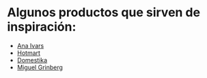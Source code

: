 # Algunos productos que sirven de inspiración:

-   [Ana Ivars](https://cursos.anaivars.com/)
-   [Hotmart](https://hotmart.com/es/marketplace)
-   [Domestika](https://www.domestika.org/es/courses)
-   [Miguel Grinberg](https://courses.miguelgrinberg.com/)
